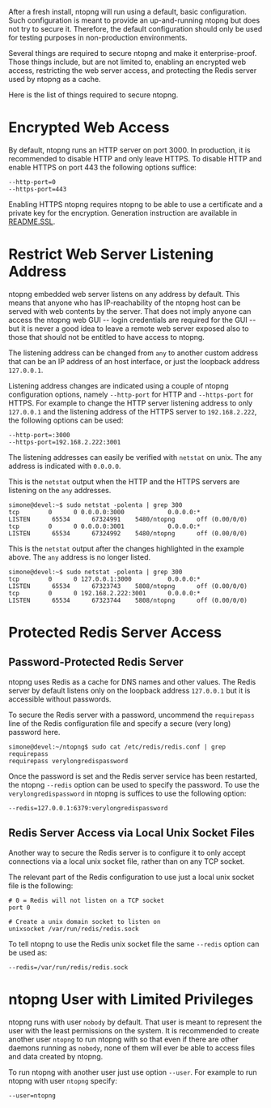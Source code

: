After a fresh install, ntopng will run using a default, basic
configuration. Such configuration is meant to provide an
up-and-running ntopng but does not try to secure it. Therefore, the
default configuration should only be used for testing purposes in
non-production environments.

Several things are required to secure ntopng and make it
enterprise-proof. Those things include, but are not limited to,
enabling an encrypted web access, restricting the web server access,
and protecting the Redis server used by ntopng as a cache.

Here is the list of things required to secure ntopng.

# Encrypted Web Access

By default, ntopng runs an HTTP server on port 3000. In production, it
is recommended to disable HTTP and only leave HTTPS. To disable HTTP
and enable HTTPS on port 443 the following options suffice:

```
--http-port=0
--https-port=443
```

Enabling HTTPS ntopng requires ntopng to be able to use a certificate
and a private key for the encryption. Generation instruction are
available in [README.SSL](./README.SSL).


# Restrict Web Server Listening Address

ntopng embedded web server listens on any address by default. This
means that anyone who has IP-reachability of the ntopng host can be
served with web contents by the server. That does not imply anyone can
access the ntopng web GUI -- login credentials are required for the
GUI -- but it is never a good idea to leave a remote web server
exposed also to those that should not be entitled to have access to ntopng.

The listening address can be changed from `any` to another custom address
that can be an IP address of an host interface, or just the loopback
address `127.0.0.1`.

Listening address changes are indicated using a couple of ntopng
configuration options, namely `--http-port` for HTTP and
`--https-port` for HTTPS. For example to change the HTTP server
listening address to only `127.0.0.1` and the listening address of the
HTTPS server to `192.168.2.222`, the following options can be used:

```
--http-port=:3000
--https-port=192.168.2.222:3001
```

The listening addresses can easily be verified with `netstat` on unix.
The any address is indicated with `0.0.0.0`.

This is the `netstat` output when the HTTP and the HTTPS servers are
listening on the `any` addresses.

```
simone@devel:~$ sudo netstat -polenta | grep 300
tcp        0      0 0.0.0.0:3000            0.0.0.0:*
LISTEN      65534      67324991    5480/ntopng      off (0.00/0/0)
tcp        0      0 0.0.0.0:3001            0.0.0.0:*
LISTEN      65534      67324992    5480/ntopng      off (0.00/0/0)
```

This is the `netstat` output after the changes highlighted in the
example above. The `any` address is no longer listed.

```
simone@devel:~$ sudo netstat -polenta | grep 300
tcp        0      0 127.0.0.1:3000          0.0.0.0:*
LISTEN      65534      67323743    5808/ntopng      off (0.00/0/0)
tcp        0      0 192.168.2.222:3001      0.0.0.0:*
LISTEN      65534      67323744    5808/ntopng      off (0.00/0/0)
```


# Protected Redis Server Access

## Password-Protected Redis Server

ntopng uses Redis as a cache for DNS names and other values. The Redis
server by default listens only on the loopback address `127.0.0.1` but
it is accessible without passwords.

To secure the Redis server with a password, uncommend the
`requirepass` line of the Redis configuration file and specify a
secure (very long) password here.

```
simone@devel:~/ntopng$ sudo cat /etc/redis/redis.conf | grep requirepass
requirepass verylongredispassword
```

Once the password is set and the Redis server service has been
restarted, the ntopng `--redis` option can be used to specify the
password. To use the `verylongredispassword` in ntopng is suffices to
use the following option:

```
--redis=127.0.0.1:6379:verylongredispassword
```

## Redis Server Access via Local Unix Socket Files

Another way to secure the Redis server is to configure it to only
accept connections via a local unix socket file, rather than on any
TCP socket.

The relevant part of the Redis configuration to use just a local unix
socket file is the following:

```
# 0 = Redis will not listen on a TCP socket
port 0

# Create a unix domain socket to listen on
unixsocket /var/run/redis/redis.sock
```

To tell ntopng to use the Redis unix socket file the same `--redis`
option can be used as:

```
--redis=/var/run/redis/redis.sock
```


# ntopng User with Limited Privileges

ntopng runs with user `nobody` by default. That user is meant to
represent the user with the least permissions on the system.
It is recommended to create another user `ntopng` to run ntopng with
so that even if there are other daemons running as `nobody`, none of
them will ever be able to access files and data created by ntopng.

To run ntopng with another user just use option `--user`. For example
to run ntopng with user `ntopng` specify:

```
--user=ntopng
```
